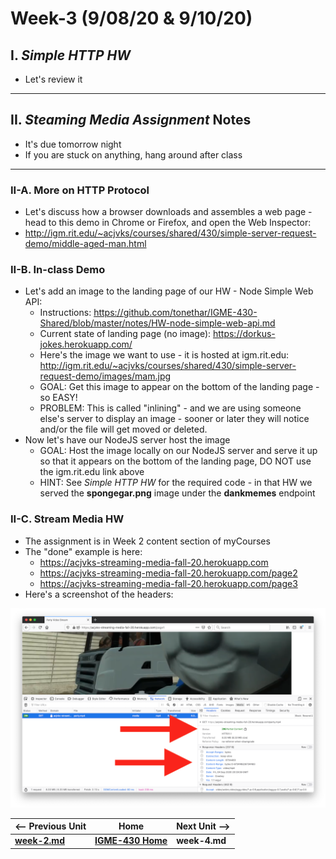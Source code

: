 # Week-3 (9/08/20 & 9/10/20)

## I. *Simple HTTP HW*

- Let's review it

<hr>

## II. *Steaming Media Assignment* Notes

- It's due tomorrow night
- If you are stuck on anything, hang around after class

<hr>

### II-A. More on HTTP Protocol

- Let's discuss how a browser downloads and assembles a web page - head to this demo in Chrome or Firefox, and open the Web Inspector:
 - http://igm.rit.edu/~acjvks/courses/shared/430/simple-server-request-demo/middle-aged-man.html
 
 
### II-B. In-class Demo
- Let's add an image to the landing page of our HW - Node Simple Web API:
  - Instructions: https://github.com/tonethar/IGME-430-Shared/blob/master/notes/HW-node-simple-web-api.md
  - Current state of landing page (no image): https://dorkus-jokes.herokuapp.com/
  - Here's the image we want to use - it is hosted at igm.rit.edu: http://igm.rit.edu/~acjvks/courses/shared/430/simple-server-request-demo/images/mam.jpg
  - GOAL: Get this image to appear on the bottom of the landing page - so EASY!
  - PROBLEM: This is called "inlining" - and we are using someone else's server to display an image - sooner or later they will notice and/or the file will get moved or deleted.
- Now let's have our NodeJS server host the image
  - GOAL: Host the image locally on our NodeJS server and serve it up so that it appears on the bottom of the landing page, DO NOT use the igm.rit.edu link above
  - HINT: See *Simple HTTP HW* for the required code - in that HW we served the **spongegar.png** image under the **dankmemes** endpoint

### II-C. Stream Media HW
- The assignment is in Week 2 content section of myCourses
- The "done" example is here:
  - https://acjvks-streaming-media-fall-20.herokuapp.com
  - https://acjvks-streaming-media-fall-20.herokuapp.com/page2
  - https://acjvks-streaming-media-fall-20.herokuapp.com/page3
- Here's a screenshot of the headers:

![screenshot](_images/party-mp4-response-headers.png)
  
 


| <-- Previous Unit | Home | Next Unit -->
| --- | --- | --- 
| [**week-2.md**](week-2.md)     |  [**IGME-430 Home**](../README.md) | **week-4.md**
